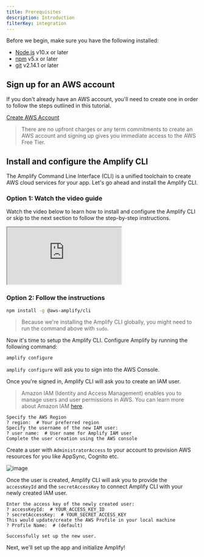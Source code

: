 ```yaml
---
title: Prerequisites
description: Introduction
filterKey: integration
---
```

Before we begin, make sure you have the following installed:

- [Node.js](https://nodejs.org/) v10.x or later
- [npm](https://www.npmjs.com/) v5.x or later
- [git](https://git-scm.com/) v2.14.1 or later

<inline-fragment integration="ios" src="~/start/getting-started/fragments/ios/prereq.md"></inline-fragment>
<inline-fragment integration="android" src="~/start/getting-started/fragments/android/prereq.md"></inline-fragment>
<inline-fragment integration="react" src="~/start/getting-started/fragments/react/prereq.md"></inline-fragment>
<inline-fragment integration="react-native" src="~/start/getting-started/fragments/reactnative/prereq.md"></inline-fragment>

## Sign up for an AWS account

If you don't already have an AWS account, you'll need to create one in order to follow the steps outlined in this tutorial.

[Create AWS Account](https://portal.aws.amazon.com/billing/signup?redirect_url=https%3A%2F%2Faws.amazon.com%2Fregistration-confirmation#/start)

> There are no upfront charges or any term commitments to create an AWS account and signing up gives you immediate access to the AWS Free Tier.

## Install and configure the Amplify CLI

The Amplify Command Line Interface (CLI) is a unified toolchain to create AWS cloud services for your app. Let's go ahead and install the Amplify CLI.

### Option 1: Watch the video guide

Watch the video below to learn how to install and configure the Amplify CLI or skip to the next section to follow the step-by-step instructions.

<iframe
  allowfullscreen
  src="https://www.youtube.com/embed/fWbM5DLh25U"
></iframe>

### Option 2: Follow the instructions
```bash
npm install -g @aws-amplify/cli
```
> Because we're installing the Amplify CLI globally, you might need to run the command above with `sudo`.


Now it's time to setup the Amplify CLI. Configure Amplify by running the following command:

```bash
amplify configure
```

`amplify configure` will ask you to sign into the AWS Console.

Once you're signed in, Amplify CLI will ask you to create an IAM user.
> Amazon IAM (Identity and Access Management) enables you to manage users and user permissions in AWS. You can learn more about Amazon IAM [here](https://aws.amazon.com/iam/).

```console
Specify the AWS Region
? region:  # Your preferred region
Specify the username of the new IAM user:
? user name:  # User name for Amplify IAM user
Complete the user creation using the AWS console
```

Create a user with `AdministratorAccess` to your account to provision AWS resources for you like AppSync, Cognito etc.

![image](../../images/user-creation.gif)

Once the user is created, Amplify CLI will ask you to provide the `accessKeyId` and the `secretAccessKey` to connect Amplify CLI with your newly created IAM user.

```console
Enter the access key of the newly created user:
? accessKeyId:  # YOUR_ACCESS_KEY_ID
? secretAccessKey:  # YOUR_SECRET_ACCESS_KEY
This would update/create the AWS Profile in your local machine
? Profile Name:  # (default)

Successfully set up the new user.
```

Next, we'll set up the app and initialize Amplify!
